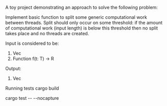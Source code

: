 A toy project demonstrating an approach to solve the following problem:

Implement basic function to split some generic computational work between threads.
Split should only occur on some threshold: if the amount of computational work (input length) is below this threshold then no split takes place and no threads are created.

Input is considered to be:
1. Vec<T>
2. Function f(t: T) -> R

Output:
1. Vec<R>

Running tests
cargo build

cargo test -- --nocapture